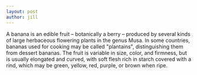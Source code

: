 ```yaml
---
layout: post
author: jill
---
```

<div class="uk-height-small uk-flex uk-flex-center uk-flex-middle uk-background-cover uk-light"
     data-src="https://images.unsplash.com/photo-1571771894821-ce9b6c11b08e?fit=crop&w=650&h=433&q=80"
     data-srcset="https://images.unsplash.com/photo-1571771894821-ce9b6c11b08e?fit=crop&w=650&h=433&q=80 650w,
                  https://images.unsplash.com/photo-1571771894821-ce9b6c11b08e?fit=crop&w=1300&h=866&q=80 1300w"
     data-sizes="(min-width: 650px) 650px, 100vw" uk-img>
</div> A banana is an edible fruit – botanically a berry – produced by several kinds
of large herbaceous flowering plants in the genus Musa. In some countries, bananas used for cooking may be called "plantains",
distinguishing them from dessert bananas. The fruit is variable in size, color,
and firmness, but is usually elongated and curved, with soft flesh rich in
starch covered with a rind, which may be green, yellow, red, purple, or brown
when ripe.
